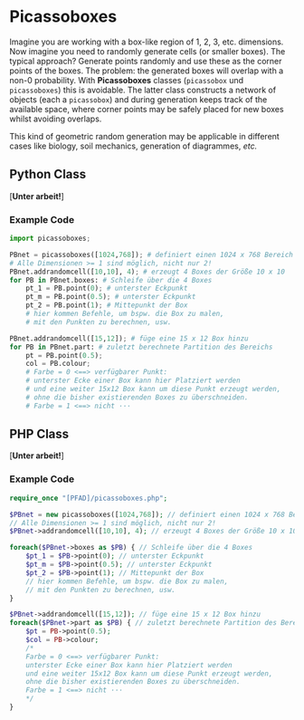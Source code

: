 # Picassoboxes
Imagine you are working with a box-like region of 1, 2, 3, etc. dimensions.
Now imagine you need to randomly generate cells (or smaller boxes).
The typical approach? Generate points randomly and use these as the corner
points of the boxes. The problem: the generated boxes will overlap with a non-0 probability. With **Picassoboxes** classes (`picassobox` und `picassoboxes`) this is avoidable. The latter class constructs a network of objects (each a `picassobox`) and during generation keeps track of the available space, where corner points may be safely placed for new boxes whilst avoiding overlaps.

This kind of geometric random generation may be applicable in different cases like biology, soil mechanics, generation of diagrammes, *etc.*

## Python Class

[**Unter arbeit!**]

### Example Code
```python
import picassoboxes;

PBnet = picassoboxes([1024,768]); # definiert einen 1024 x 768 Bereich
# Alle Dimensionen >= 1 sind möglich, nicht nur 2!
PBnet.addrandomcell([10,10], 4); # erzeugt 4 Boxes der Größe 10 x 10
for PB in PBnet.boxes: # Schleife über die 4 Boxes
	pt_1 = PB.point(0); # unterster Eckpunkt
	pt_m = PB.point(0.5); # unterster Eckpunkt
	pt_2 = PB.point(1); # Mittepunkt der Box
	# hier kommen Befehle, um bspw. die Box zu malen,
	# mit den Punkten zu berechnen, usw.

PBnet.addrandomcell([15,12]); # füge eine 15 x 12 Box hinzu
for PB in PBnet.part: # zuletzt berechnete Partition des Bereichs
	pt = PB.point(0.5);
	col = PB.colour;
	# Farbe = 0 <==> verfügbarer Punkt:
	# unterster Ecke einer Box kann hier Platziert werden
	# und eine weiter 15x12 Box kann um diese Punkt erzeugt werden,
	# ohne die bisher existierenden Boxes zu überschneiden.
	# Farbe = 1 <==> nicht ···
```


## PHP Class

[**Unter arbeit!**]

### Example Code
```php
require_once "[PFAD]/picassoboxes.php";

$PBnet = new picassoboxes([1024,768]); // definiert einen 1024 x 768 Bereich
// Alle Dimensionen >= 1 sind möglich, nicht nur 2!
$PBnet->addrandomcell([10,10], 4); // erzeugt 4 Boxes der Größe 10 x 10

foreach($PBnet->boxes as $PB) { // Schleife über die 4 Boxes
	$pt_1 = $PB->point(0); // unterster Eckpunkt
	$pt_m = $PB->point(0.5); // unterster Eckpunkt
	$pt_2 = $PB->point(1); // Mittepunkt der Box
	// hier kommen Befehle, um bspw. die Box zu malen,
	// mit den Punkten zu berechnen, usw.
}

$PBnet->addrandomcell([15,12]); // füge eine 15 x 12 Box hinzu
foreach($PBnet->part as $PB) { // zuletzt berechnete Partition des Bereichs
	$pt = PB->point(0.5);
	$col = PB->colour;
	/*
	Farbe = 0 <==> verfügbarer Punkt:
	unterster Ecke einer Box kann hier Platziert werden
	und eine weiter 15x12 Box kann um diese Punkt erzeugt werden,
	ohne die bisher existierenden Boxes zu überschneiden.
	Farbe = 1 <==> nicht ···
	*/
}
```